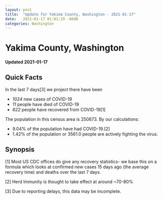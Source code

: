```yaml
---
layout: post
title:  "Update for Yakima County, Washington - 2021-01-17"
date:   2021-01-17 01:01:29 -0600
categories: Washington
---
```


# Yakima County, Washington
#### Updated 2021-01-17

## Quick Facts

In the last 7 days[3] we project there have been
- *1024* new cases of COVID-19
- *11* people have died of COVID-19
- *622* people have recovered from COVID-19[1]

The population in this census area is 250873. By our calculations:
- 9.04% of the population have had COVID-19.[2]
- 1.42% of the population or 3561.0 people are actively fighting the virus.

## Synopsis




[1] Most US CDC offices do give any recovery statistics- we base this on a formula which looks at confirmed new cases
15 days ago (the average recovery time) and deaths over the last 7 days.

[2] Herd Immunity is thought to take effect at around ~70-80%

[3] Due to reporting delays, this data may be incomplete.
 
    